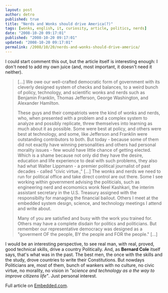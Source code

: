 ```yaml
---
layout: post
author: detro
published: true
title: "Nerds and Wonks should drive America(?)"
tags: [wonks, english, it, curiosity, article, politics, nerds]
date: "2008-10-20 09:17:01"
published: "2008-10-20 09:17:01"
updated: "2008-10-20 09:17:01"
permalink: /2008/10/20/nerds-and-wonks-should-drive-america/
---
```


I could start comment this out, but the article itself is interesting enough: I don't need to add my own juice (and, most important, it doesn't need it neither). 
<blockquote>
[...]
We owe our well-crafted democratic form of government with its cleverly designed system of checks and balances, to a weird bunch of policy, technology, and scientific wonks and nerds such as Benjamin Franklin, Thomas Jefferson, George Washington, and Alexander Hamilton.

These guys and their compatriots were the kind of wonks and nerds, who, when presented with a problem and a complex system to analyze and possibly replicate, threw themselves into learning as much about it as possible. Some were best at policy, and others were best at technology, and some, like Jefferson and Franklin were outstanding contributors to both. 
But today - because some of them did not exactly have winning personalities and others had personal morality issues - few would have little chance of getting elected. Which is a shame because not only did they have the desire, education and life experience to deal with  such problems, they also had what Walter Lippmann - a premier political journalist of past decades - called "civic virtue.," 
[...]
The wonks and nerds we need to run for political office and take direct control are out there. Some I see working within government advising the politicials, such as engineering nerd and ecomomics wonk Neel Kashkari, the interim assistant secretary in the U.S. Treasury assigned with the responsibilty for managing the financial bailout. Others I meet at the embedded system design, science, and technology meetings I attend and write about.

Many of you are satisfied and busy with the work you trained for. Others may have a complete disdain for politics and politicians. But remember our representative democracy was designed as a "goverment OF the people, BY the people and FOR the people."
[...]
</blockquote>

I would be an interesting perspective, to see real man, with real, proved, good technical skills, drive a country Politically. And, as <strong>Bernard Cole</strong> itself says, that's what was in the past. The best men, the once with the skills and the study, drove countries to write their Constitutions.
But nowdays Politicians are, most of them, bunch of wankers with no culture, no civic virtue, no morality, no vision in <em>"science and technology as a the way to improve citizens life"</em>. Just personal interest.

Full article on <a href="http://www.embedded.com/design/testissue/211201803">Embedded.com</a>.
